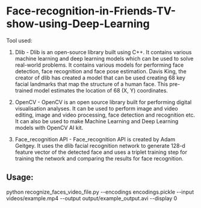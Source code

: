 # Face-recognition-in-Friends-TV-show-using-Deep-Learning

Tool used:

1. Dlib - Dlib is an open-source library built using C++. It contains various machine learning and deep learning models which can be used to solve real-world problems. It contains various models for performing face detection, face recognition and face pose estimation. Davis King, the creator of dlib has created a model that can be used creating 68 key facial landmarks that map the structure of a human face. This pre-trained model estimates the location of 68 (X, Y) coordinates.

2. OpenCV - OpenCV is an open source library built for performing digital visualisation analyses. It can be used to perform image and video editing, image and video processing, face detection and recognition etc. It can also be used to make Machine Learning and Deep Learning models with OpenCV AI kit.

3. Face_recognition API - Face_recognition API is created by Adam Geitgey. It uses the dlib facial recognition network to generate 128-d feature vector of the detected face and uses a triplet training step for training the network and comparing the results for face recognition.

## Usage:
python recognize_faces_video_file.py --encodings encodings.pickle --input videos/example.mp4 --output output/example_output.avi --display 0
